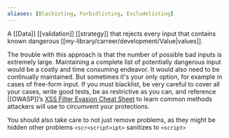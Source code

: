 ```yaml
---
aliases: [Blackisting, Forbidlisting, Excludelisting]
---
```


A [[Data]] [[validation]] [[strategy]] that rejects every input that contains known dangerous [[my-library/carreer/development/Value|values]].

The trouble with this approach is that the number of possible bad inputs is extremely large. Maintaining a complete list of potentially dangerous input would be a costly and time consuming endeavor. It would also need to be continually maintained. But sometimes it's your only option, for example in cases of free-form input. If you must blacklist, be very careful to cover all your cases, write good tests, be as restrictive as you can, and reference [[OWASP]]’s [XSS Filter Evasion Cheat Sheet](https://www.owasp.org/index.php/XSS_Filter_Evasion_Cheat_Sheet) to learn common methods attackers will use to circumvent your protections.

You should also take care to not just remove problems, as they might be hidden other problems `<scr<script>ipt>` sanitizes to `<script>`
